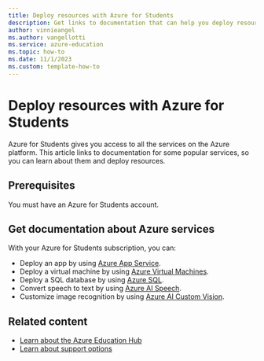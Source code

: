 ```yaml
---
title: Deploy resources with Azure for Students
description: Get links to documentation that can help you deploy resources by using your Azure for Students subscription.
author: vinnieangel
ms.author: vangellotti
ms.service: azure-education
ms.topic: how-to
ms.date: 11/1/2023
ms.custom: template-how-to
---
```


# Deploy resources with Azure for Students

Azure for Students gives you access to all the services on the Azure platform. This article links to documentation for some popular services, so you can learn about them and deploy resources.

## Prerequisites

You must have an Azure for Students account.

## Get documentation about Azure services

With your Azure for Students subscription, you can:

- Deploy an app by using [Azure App Service](/azure/app-service/).
- Deploy a virtual machine by using [Azure Virtual Machines](/azure/virtual-machines/).
- Deploy a SQL database by using [Azure SQL](/azure/azure-sql/).
- Convert speech to text by using [Azure AI Speech](/azure/ai-services/speech-service/index-speech-to-text).
- Customize image recognition by using [Azure AI Custom Vision](/azure/ai-services/custom-vision-service/).

## Related content

- [Learn about the Azure Education Hub](about-education-hub.md)
- [Learn about support options](educator-service-desk.md)
